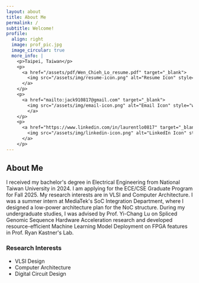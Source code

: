 ```yaml
---
layout: about
title: About Me
permalink: /
subtitle: Welcome!
profile:
  align: right
  image: prof_pic.jpg
  image_circular: true
  more_info: |
    <p>Taipei, Taiwan</p>
    <p>
      <a href="/assets/pdf/Wen_Chieh_Lo_resume.pdf" target="_blank">
        <img src="/assets/img/resume-icon.png" alt="Resume Icon" style="width: 20px; height: 20px; vertical-align: middle;"> Resume
      </a>
    </p>
    <p>
      <a href="mailto:jack910817@gmail.com" target="_blank">
        <img src="/assets/img/email-icon.png" alt="Email Icon" style="width: 20px; height: 20px; vertical-align: middle;"> Email
        </a>
    </p>
    <p>
      <a href="https://www.linkedin.com/in/laurentlo0817" target="_blank">
        <img src="/assets/img/linkedin-icon.png" alt="LinkedIn Icon" style="width: 20px; height: 20px; vertical-align: middle;"> LinkedIn
      </a>
    </p>
---
```

## About Me
I received my bachelor's degree in Electrical Engineering from National Taiwan University in 2024. I am applying for the ECE/CSE Graduate Program for Fall 2025.
My research interests are in VLSI and Computer Architecture.
I was a summer intern at MediaTek's SoC Integration Department, where I designed a low-power architecture plan for the NoC structure.
During my undergraduate studies, I was advised by Prof. Yi-Chang Lu on Spliced Genomic Sequence Hardware Acceleration research and developed resource-efficient Machine Learning Model Deployment on FPGA features in Prof. Ryan Kastner's Lab.
### Research Interests
* VLSI Design
* Computer Architecture
* Digital Circuit Design
